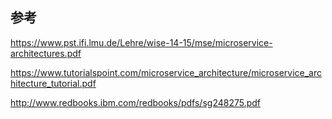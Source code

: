 ## 参考

<https://www.pst.ifi.lmu.de/Lehre/wise-14-15/mse/microservice-architectures.pdf>

https://www.tutorialspoint.com/microservice_architecture/microservice_architecture_tutorial.pdf

<http://www.redbooks.ibm.com/redbooks/pdfs/sg248275.pdf>